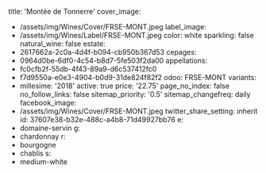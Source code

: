 title: 'Montée de Tonnerre'
cover_image:
  - /assets/img/Wines/Cover/FRSE-MONT.jpeg
label_image:
  - /assets/img/Wines/Label/FRSE-MONT.jpeg
color: white
sparkling: false
natural_wine: false
estate:
  - 2617662a-2c0a-4d4f-b094-cb950b367d53
cepages:
  - 0964d0be-6df0-4c54-b8d7-5fe503f2da00
appellations:
  - fc0cfb2f-55db-4f43-89a9-d6c537412fc0
  - f7d9550a-e0e3-4904-b0d9-31de824f82f2
odoo: FRSE-MONT
variants:
  -
    millesime: '2018'
    active: true
    price: '22.75'
page_no_index: false
no_follow_links: false
sitemap_priority: '0.5'
sitemap_changefreq: daily
facebook_image:
  - /assets/img/Wines/Cover/FRSE-MONT.jpeg
twitter_share_setting: inherit
id: 37607e38-b32e-488c-a4b8-71d49927bb76
e:
  - domaine-servin
g:
  - chardonnay
r:
  - bourgogne
  - chablis
s:
  - medium-white
